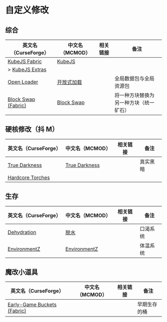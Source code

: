 # 自定义修改

## 综合

| 英文名（CurseForge）                                                                  | 中文名（MCMOD）                                    | 相关链接 | 备注                                   |
| ------------------------------------------------------------------------------------- | -------------------------------------------------- | -------- | -------------------------------------- |
| [KubeJS Fabric](https://www.curseforge.com/minecraft/mc-mods/kubejs-fabric)           | [KubeJS](https://www.mcmod.cn/class/2450.html)     |          |                                        |
| > [KubeJS Extras](https://www.curseforge.com/minecraft/mc-mods/kubejs-extras)         |                                                    |          |                                        |
| [Open Loader](https://www.curseforge.com/minecraft/mc-mods/open-loader)               | [开放式加载](https://www.mcmod.cn/class/3002.html) |          | 全局数据包与全局资源包                 |
| [Block Swap (Fabric)](https://www.curseforge.com/minecraft/mc-mods/block-swap-fabric) | [Block Swap](https://www.mcmod.cn/class/3865.html) |          | 将一种方块替换为另一种方块（统一矿石） |

## 硬核修改（抖 M）

| 英文名（CurseForge）                                                              | 中文名（MCMOD）                                       | 相关链接 | 备注     |
| --------------------------------------------------------------------------------- | ----------------------------------------------------- | -------- | -------- |
| [True Darkness](https://www.curseforge.com/minecraft/mc-mods/true-darkness)       | [True Darkness](https://www.mcmod.cn/class/5334.html) |          | 真实黑暗 |
| [Hardcore Torches](https://www.curseforge.com/minecraft/mc-mods/hardcore-torches) |                                                       |          |          |

## 生存

| 英文名（CurseForge）                                                      | 中文名（MCMOD）                                      | 相关链接 | 备注     |
| ------------------------------------------------------------------------- | ---------------------------------------------------- | -------- | -------- |
| [Dehydration](https://www.curseforge.com/minecraft/mc-mods/dehydration)   | [脱水](https://www.mcmod.cn/class/3883.html)         |          | 口渴系统 |
| [EnvironmentZ](https://www.curseforge.com/minecraft/mc-mods/environmentz) | [EnvironmentZ](https://www.mcmod.cn/class/5055.html) |          | 体温系统 |

## 魔改小道具

| 英文名（CurseForge）                                                                           | 中文名（MCMOD） | 相关链接 | 备注         |
| ---------------------------------------------------------------------------------------------- | --------------- | -------- | ------------ |
| [Early-Game Buckets (Fabric)](https://www.curseforge.com/minecraft/mc-mods/new-buckets-fabric) |                 |          | 早期生存的桶 |
